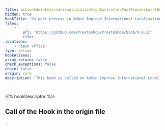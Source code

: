 ```yaml
---
Title: actionAdminInternationalLocalizationControllerPostProcessLocalUnitsBefore
hidden: true
hookTitle: 'On post-process in Admin Improve International Localization Controller'
files:
    -
        url: 'https://github.com/PrestaShop/PrestaShop/blob/9.0.x/'
        file: 
locations:
    - 'back office'
type: action
hookAliases: 
array_return: false
check_exceptions: false
chain: false
origin: core
description: 'This hook is called on Admin Improve International Localization post-process before processing the Local Units form'

---
```


{{% hookDescriptor %}}

## Call of the Hook in the origin file

```php
;
```
